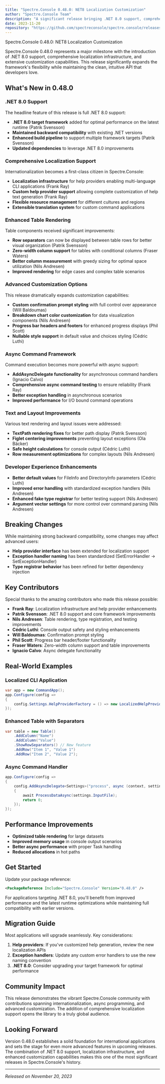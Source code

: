 ```yaml
---
title: "Spectre.Console 0.48.0: NET8 Localization Customization"
author: "Spectre.Console Team"
description: "A significant release bringing .NET 8.0 support, comprehensive localization capabilities, extensive customization options, and enhanced table rendering with new async command functionality."
date: 2023-11-20
repository: "https://github.com/spectreconsole/spectre.console/releases/tag/0.48.0"
---
```


Spectre.Console 0.48.0: NET8 Localization Customization

Spectre.Console 0.48.0 represents a major milestone with the introduction of .NET 8.0 support, comprehensive localization infrastructure, and extensive customization capabilities. This release significantly expands the framework's flexibility while maintaining the clean, intuitive API that developers love.

## What's New in 0.48.0

### .NET 8.0 Support

The headline feature of this release is full .NET 8.0 support:

- **.NET 8.0 target framework** added for optimal performance on the latest runtime (Patrik Svensson)
- **Maintained backward compatibility** with existing .NET versions
- **Enhanced build pipeline** to support multiple framework targets (Patrik Svensson)
- **Updated dependencies** to leverage .NET 8.0 improvements

### Comprehensive Localization Support

Internationalization becomes a first-class citizen in Spectre.Console:

- **Localization infrastructure** for help providers enabling multi-language CLI applications (Frank Ray)
- **Custom help provider support** allowing complete customization of help text generation (Frank Ray)
- **Flexible resource management** for different cultures and regions
- **Extensible translation system** for custom command applications

### Enhanced Table Rendering

Table components received significant improvements:

- **Row separators** can now be displayed between table rows for better visual organization (Patrik Svensson)
- **Zero-width column support** for tables with conditional columns (Fraser Waters)
- **Better column measurement** with greedy sizing for optimal space utilization (Nils Andresen)
- **Improved rendering** for edge cases and complex table scenarios

### Advanced Customization Options

This release dramatically expands customization capabilities:

- **Custom confirmation prompt styling** with full control over appearance (Will Baldoumas)
- **Breakdown chart color customization** for data visualization components (Nils Andresen)
- **Progress bar headers and footers** for enhanced progress displays (Phil Scott)
- **Nullable style support** in default value and choices styling (Cédric Luthi)

### Async Command Framework

Command execution becomes more powerful with async support:

- **AddAsyncDelegate functionality** for asynchronous command handlers (Ignacio Calvo)
- **Comprehensive async command testing** to ensure reliability (Frank Ray)
- **Better exception handling** in asynchronous scenarios
- **Improved performance** for I/O bound command operations

### Text and Layout Improvements

Various text rendering and layout issues were addressed:

- **TextPath rendering fixes** for better path display (Patrik Svensson)
- **Figlet centering improvements** preventing layout exceptions (Ola Bäcker)
- **Safe height calculations** for console output (Cédric Luthi)
- **Row measurement optimizations** for complex layouts (Nils Andresen)

### Developer Experience Enhancements

- **Better default values** for FileInfo and DirectoryInfo parameters (Cédric Luthi)
- **Improved error handling** with standardized exception handlers (Nils Andresen)
- **Enhanced fake type registrar** for better testing support (Nils Andresen)
- **Argument vector settings** for more control over command parsing (Nils Andresen)

## Breaking Changes

While maintaining strong backward compatibility, some changes may affect advanced users:

- **Help provider interface** has been extended for localization support
- **Exception handler naming** has been standardized (SetErrorHandler → SetExceptionHandler)
- **Type registrar behavior** has been refined for better dependency injection

## Key Contributors

Special thanks to the amazing contributors who made this release possible:

- **Frank Ray**: Localization infrastructure and help provider enhancements
- **Patrik Svensson**: .NET 8.0 support and core framework improvements
- **Nils Andresen**: Table rendering, type registration, and testing improvements
- **Cédric Luthi**: Console output safety and styling enhancements
- **Will Baldoumas**: Confirmation prompt styling
- **Phil Scott**: Progress bar header/footer functionality
- **Fraser Waters**: Zero-width column support and table improvements
- **Ignacio Calvo**: Async delegate functionality

## Real-World Examples

### Localized CLI Application

```csharp
var app = new CommandApp();
app.Configure(config =>
{
    config.Settings.HelpProviderFactory = () => new LocalizedHelpProvider("es-ES");
});
```

### Enhanced Table with Separators

```csharp
var table = new Table()
    .AddColumn("Name")
    .AddColumn("Value")
    .ShowRowSeparators() // New feature
    .AddRow("Item 1", "Value 1")
    .AddRow("Item 2", "Value 2");
```

### Async Command Handler

```csharp
app.Configure(config =>
{
    config.AddAsyncDelegate<Settings>("process", async (context, settings) =>
    {
        await ProcessDataAsync(settings.InputFile);
        return 0;
    });
});
```

## Performance Improvements

- **Optimized table rendering** for large datasets
- **Improved memory usage** in console output scenarios
- **Better async performance** with proper Task handling
- **Reduced allocations** in hot paths

## Get Started

Update your package reference:

```xml
<PackageReference Include="Spectre.Console" Version="0.48.0" />
```

For applications targeting .NET 8.0, you'll benefit from improved performance and the latest runtime optimizations while maintaining full compatibility with earlier versions.

## Migration Guide

Most applications will upgrade seamlessly. Key considerations:

1. **Help providers**: If you've customized help generation, review the new localization APIs
2. **Exception handlers**: Update any custom error handlers to use the new naming convention
3. **.NET 8.0**: Consider upgrading your target framework for optimal performance

## Community Impact

This release demonstrates the vibrant Spectre.Console community with contributions spanning internationalization, async programming, and advanced customization. The addition of comprehensive localization support opens the library to a truly global audience.

## Looking Forward

Version 0.48.0 establishes a solid foundation for international applications and sets the stage for even more advanced features in upcoming releases. The combination of .NET 8.0 support, localization infrastructure, and enhanced customization capabilities makes this one of the most significant releases in Spectre.Console's history.

---

*Released on November 20, 2023*